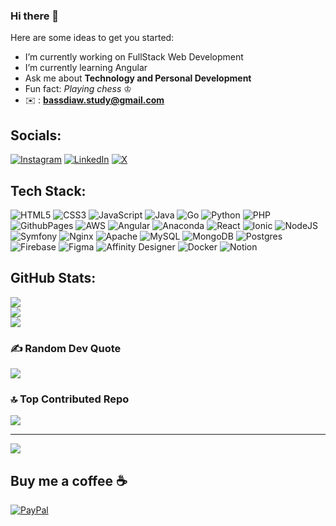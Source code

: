 ### Hi there 👋

Here are some ideas to get you started:
<br>
-  I’m currently working on FullStack Web Development 
-  I’m currently learning Angular
-  Ask me about **Technology and Personal Development**
-  Fun fact: *Playing chess* ♔<br>
-  ✉️ :  **bassdiaw.study@gmail.com**
<!-- - 👯 I’m looking to collaborate on ... -->
<!-- - 🤔 I’m looking for help with ...-->

##


## Socials:
[![Instagram](https://img.shields.io/badge/Instagram-%23E4405F.svg?logo=Instagram&logoColor=white)](https://instagram.com/thatsbass) [![LinkedIn](https://img.shields.io/badge/LinkedIn-%230077B5.svg?logo=linkedin&logoColor=white)](https://linkedin.com/in/www.linkedin.com/in/bassirou-diaw-80331421a) [![X](https://img.shields.io/badge/X-black.svg?logo=X&logoColor=white)](https://x.com/thatsbass_) 

## Tech Stack:
![HTML5](https://img.shields.io/badge/html5-%23E34F26.svg?style=flat-square&logo=html5&logoColor=white) ![CSS3](https://img.shields.io/badge/css3-%231572B6.svg?style=flat-square&logo=css3&logoColor=white) ![JavaScript](https://img.shields.io/badge/javascript-%23323330.svg?style=flat-square&logo=javascript&logoColor=%23F7DF1E) ![Java](https://img.shields.io/badge/java-%23ED8B00.svg?style=flat-square&logo=openjdk&logoColor=white) ![Go](https://img.shields.io/badge/go-%2300ADD8.svg?style=flat-square&logo=go&logoColor=white) ![Python](https://img.shields.io/badge/python-3670A0?style=flat-square&logo=python&logoColor=ffdd54) ![PHP](https://img.shields.io/badge/php-%23777BB4.svg?style=flat-square&logo=php&logoColor=white) ![GithubPages](https://img.shields.io/badge/github%20pages-121013?style=flat-square&logo=github&logoColor=white) ![AWS](https://img.shields.io/badge/AWS-%23FF9900.svg?style=flat-square&logo=amazon-aws&logoColor=white) ![Angular](https://img.shields.io/badge/angular-%23DD0031.svg?style=flat-square&logo=angular&logoColor=white) ![Anaconda](https://img.shields.io/badge/Anaconda-%2344A833.svg?style=flat-square&logo=anaconda&logoColor=white) ![React](https://img.shields.io/badge/react-%2320232a.svg?style=flat-square&logo=react&logoColor=%2361DAFB) ![Ionic](https://img.shields.io/badge/Ionic-%233880FF.svg?style=flat-square&logo=Ionic&logoColor=white) ![NodeJS](https://img.shields.io/badge/node.js-6DA55F?style=flat-square&logo=node.js&logoColor=white) ![Symfony](https://img.shields.io/badge/symfony-%23000000.svg?style=flat-square&logo=symfony&logoColor=white) ![Nginx](https://img.shields.io/badge/nginx-%23009639.svg?style=flat-square&logo=nginx&logoColor=white) ![Apache](https://img.shields.io/badge/apache-%23D42029.svg?style=flat-square&logo=apache&logoColor=white) ![MySQL](https://img.shields.io/badge/mysql-%2300000f.svg?style=flat-square&logo=mysql&logoColor=white) ![MongoDB](https://img.shields.io/badge/MongoDB-%234ea94b.svg?style=flat-square&logo=mongodb&logoColor=white) ![Postgres](https://img.shields.io/badge/postgres-%23316192.svg?style=flat-square&logo=postgresql&logoColor=white) ![Firebase](https://img.shields.io/badge/Firebase-039BE5?style=flat-square&logo=Firebase&logoColor=white) ![Figma](https://img.shields.io/badge/figma-%23F24E1E.svg?style=flat-square&logo=figma&logoColor=white) ![Affinity Designer](https://img.shields.io/badge/affinity%20designer-%231B72BE.svg?style=flat-square&logo=affinity-designer&logoColor=white) ![Docker](https://img.shields.io/badge/docker-%230db7ed.svg?style=flat-square&logo=docker&logoColor=white) ![Notion](https://img.shields.io/badge/Notion-%23000000.svg?style=flat-square&logo=notion&logoColor=white)
## GitHub Stats:
![](https://github-readme-stats.vercel.app/api?username=thatsbass&theme=dark&hide_border=false&include_all_commits=true&count_private=false)<br/>
![](https://github-readme-streak-stats.herokuapp.com/?user=thatsbass&theme=dark&hide_border=false)<br/>
![](https://github-readme-stats.vercel.app/api/top-langs/?username=thatsbass&theme=dark&hide_border=false&include_all_commits=true&count_private=false&layout=compact)

### ✍️ Random Dev Quote
![](https://quotes-github-readme.vercel.app/api?type=horizontal&theme=merko)

### 🔝 Top Contributed Repo
![](https://github-contributor-stats.vercel.app/api?username=thatsbass&limit=5&theme=dark&combine_all_yearly_contributions=true)

---
[![](https://visitcount.itsvg.in/api?id=thatsbass&icon=0&color=7)](https://visitcount.itsvg.in)

  ## Buy me a coffee ☕
  [![PayPal](https://img.shields.io/badge/PayPal-00457C?style=for-the-badge&logo=paypal&logoColor=white)](https://paypal.me/thatsbass) 

  
<!-- Proudly created with GPRM ( https://gprm.itsvg.in ) -->
